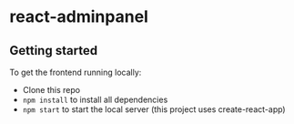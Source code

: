 # react-adminpanel

## Getting started
To get the frontend running locally:

- Clone this repo
- `npm install` to install all dependencies
- `npm start` to start the local server (this project uses create-react-app)

